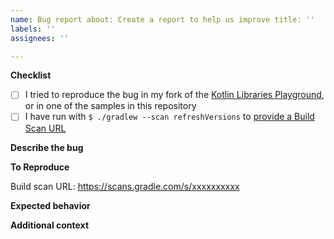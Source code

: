 ```yaml
---
name: Bug report about: Create a report to help us improve title: ''
labels: ''
assignees: ''

---
```


**Checklist**

- [ ] I tried to reproduce the bug in my fork of
  the [Kotlin Libraries Playground](https://github.com/LouisCAD/kotlin-libraries-playground), or in one of the samples
  in this repository
- [ ] I have run with `$ ./gradlew --scan refreshVersions`
  to [provide a Build Scan URL](https://dev.to/jmfayard/the-one-gradle-trick-that-supersedes-all-the-others-5bpg)

**Describe the bug**

<!-- A clear and concise description of what the bug is. -->

**To Reproduce**

Build scan URL: https://scans.gradle.com/s/xxxxxxxxxx

<!-- Steps to reproduce the behavior: -->
<!-- 1. ... -->
<!-- 2. ... -->
<!-- 3. ... -->
<!-- 4. See error -->

**Expected behavior**
<!-- A clear and concise description of what you expected to happen. -->

**Additional context**
<!-- Add any other context about the problem here. -->
